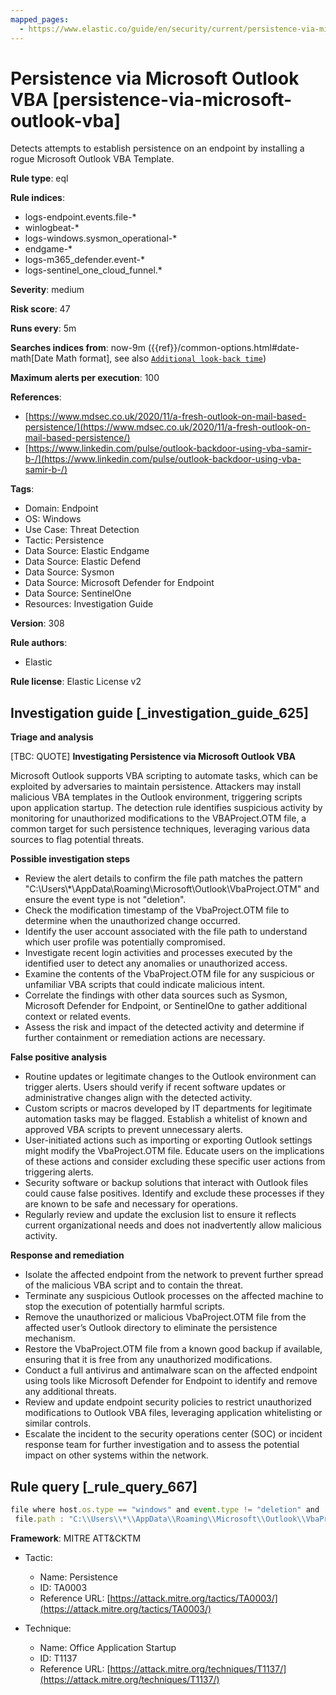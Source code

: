 ```yaml
---
mapped_pages:
  - https://www.elastic.co/guide/en/security/current/persistence-via-microsoft-outlook-vba.html
---
```


# Persistence via Microsoft Outlook VBA [persistence-via-microsoft-outlook-vba]

Detects attempts to establish persistence on an endpoint by installing a rogue Microsoft Outlook VBA Template.

**Rule type**: eql

**Rule indices**:

* logs-endpoint.events.file-*
* winlogbeat-*
* logs-windows.sysmon_operational-*
* endgame-*
* logs-m365_defender.event-*
* logs-sentinel_one_cloud_funnel.*

**Severity**: medium

**Risk score**: 47

**Runs every**: 5m

**Searches indices from**: now-9m ({{ref}}/common-options.html#date-math[Date Math format], see also [`Additional look-back time`](docs-content://solutions/security/detect-and-alert/create-detection-rule.md#rule-schedule))

**Maximum alerts per execution**: 100

**References**:

* [https://www.mdsec.co.uk/2020/11/a-fresh-outlook-on-mail-based-persistence/](https://www.mdsec.co.uk/2020/11/a-fresh-outlook-on-mail-based-persistence/)
* [https://www.linkedin.com/pulse/outlook-backdoor-using-vba-samir-b-/](https://www.linkedin.com/pulse/outlook-backdoor-using-vba-samir-b-/)

**Tags**:

* Domain: Endpoint
* OS: Windows
* Use Case: Threat Detection
* Tactic: Persistence
* Data Source: Elastic Endgame
* Data Source: Elastic Defend
* Data Source: Sysmon
* Data Source: Microsoft Defender for Endpoint
* Data Source: SentinelOne
* Resources: Investigation Guide

**Version**: 308

**Rule authors**:

* Elastic

**Rule license**: Elastic License v2

## Investigation guide [_investigation_guide_625]

**Triage and analysis**

[TBC: QUOTE]
**Investigating Persistence via Microsoft Outlook VBA**

Microsoft Outlook supports VBA scripting to automate tasks, which can be exploited by adversaries to maintain persistence. Attackers may install malicious VBA templates in the Outlook environment, triggering scripts upon application startup. The detection rule identifies suspicious activity by monitoring for unauthorized modifications to the VBAProject.OTM file, a common target for such persistence techniques, leveraging various data sources to flag potential threats.

**Possible investigation steps**

* Review the alert details to confirm the file path matches the pattern "C:\\Users\\*\\AppData\\Roaming\\Microsoft\\Outlook\\VbaProject.OTM" and ensure the event type is not "deletion".
* Check the modification timestamp of the VbaProject.OTM file to determine when the unauthorized change occurred.
* Identify the user account associated with the file path to understand which user profile was potentially compromised.
* Investigate recent login activities and processes executed by the identified user to detect any anomalies or unauthorized access.
* Examine the contents of the VbaProject.OTM file for any suspicious or unfamiliar VBA scripts that could indicate malicious intent.
* Correlate the findings with other data sources such as Sysmon, Microsoft Defender for Endpoint, or SentinelOne to gather additional context or related events.
* Assess the risk and impact of the detected activity and determine if further containment or remediation actions are necessary.

**False positive analysis**

* Routine updates or legitimate changes to the Outlook environment can trigger alerts. Users should verify if recent software updates or administrative changes align with the detected activity.
* Custom scripts or macros developed by IT departments for legitimate automation tasks may be flagged. Establish a whitelist of known and approved VBA scripts to prevent unnecessary alerts.
* User-initiated actions such as importing or exporting Outlook settings might modify the VbaProject.OTM file. Educate users on the implications of these actions and consider excluding these specific user actions from triggering alerts.
* Security software or backup solutions that interact with Outlook files could cause false positives. Identify and exclude these processes if they are known to be safe and necessary for operations.
* Regularly review and update the exclusion list to ensure it reflects current organizational needs and does not inadvertently allow malicious activity.

**Response and remediation**

* Isolate the affected endpoint from the network to prevent further spread of the malicious VBA script and to contain the threat.
* Terminate any suspicious Outlook processes on the affected machine to stop the execution of potentially harmful scripts.
* Remove the unauthorized or malicious VbaProject.OTM file from the affected user’s Outlook directory to eliminate the persistence mechanism.
* Restore the VbaProject.OTM file from a known good backup if available, ensuring that it is free from any unauthorized modifications.
* Conduct a full antivirus and antimalware scan on the affected endpoint using tools like Microsoft Defender for Endpoint to identify and remove any additional threats.
* Review and update endpoint security policies to restrict unauthorized modifications to Outlook VBA files, leveraging application whitelisting or similar controls.
* Escalate the incident to the security operations center (SOC) or incident response team for further investigation and to assess the potential impact on other systems within the network.


## Rule query [_rule_query_667]

```js
file where host.os.type == "windows" and event.type != "deletion" and
 file.path : "C:\\Users\\*\\AppData\\Roaming\\Microsoft\\Outlook\\VbaProject.OTM"
```

**Framework**: MITRE ATT&CKTM

* Tactic:

    * Name: Persistence
    * ID: TA0003
    * Reference URL: [https://attack.mitre.org/tactics/TA0003/](https://attack.mitre.org/tactics/TA0003/)

* Technique:

    * Name: Office Application Startup
    * ID: T1137
    * Reference URL: [https://attack.mitre.org/techniques/T1137/](https://attack.mitre.org/techniques/T1137/)



